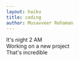 ```yaml
---
layout: haiku
title: coding
author: Musavveer Rehaman
---
```


It's night 2 AM<br>
Working on a new project<br>
That's incredible<br>

